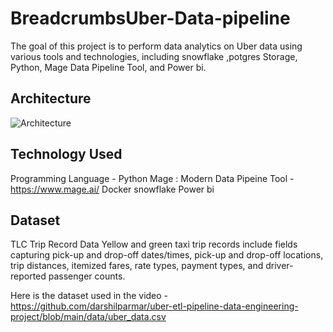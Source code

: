 # BreadcrumbsUber-Data-pipeline

The goal of this project is to perform data analytics on Uber data using various tools and technologies, including snowflake ,potgres Storage, Python,  Mage Data Pipeline Tool,  and Power bi.
## Architecture
![Architecture](https://github.com/MAHMOUDMAMDOH8/Uber-Data-pipeline/assets/111503676/d8b138e8-a470-48b9-b000-8ce89b1fa674)

## Technology Used
Programming Language - Python
Mage : Modern Data Pipeine Tool - https://www.mage.ai/
Docker
snowflake
Power bi 
## Dataset
TLC Trip Record Data Yellow and green taxi trip records include fields capturing pick-up and drop-off dates/times, pick-up and drop-off locations, trip distances, itemized fares, rate types, payment types, and driver-reported passenger counts.

Here is the dataset used in the video - https://github.com/darshilparmar/uber-etl-pipeline-data-engineering-project/blob/main/data/uber_data.csv
